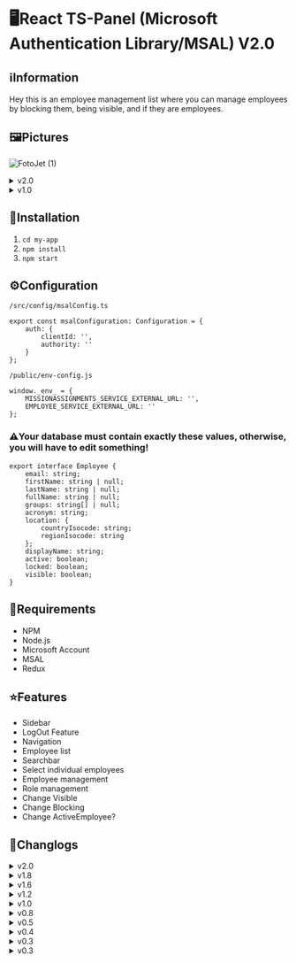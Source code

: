 # 🖥️React TS-Panel (Microsoft Authentication Library/MSAL) V2.0

## ℹ️Information
Hey this is an employee management list where you can manage employees by blocking them, being visible, and if they are employees.

## 🖼️Pictures

![FotoJet (1)](https://github.com/Zerofour04/React-TS-Employee-Management/assets/60815764/14cbf59a-de44-432c-8597-31a28239afd3)

<details>
<summary>v2.0</summary>
    
![v2 0](https://user-images.githubusercontent.com/60815764/163386840-d28988b6-b940-40d5-b895-39da54b34e18.png)
    
![v2 0-S](https://user-images.githubusercontent.com/60815764/163386871-3444711f-5713-4adc-9d2a-8dc502b8056d.png)
    
![v2 0-3](https://user-images.githubusercontent.com/60815764/163386897-286917b3-665a-4c66-bb7f-eb43402571b4.png)
    
![v2 0-2](https://user-images.githubusercontent.com/60815764/163386905-e670e35d-1cd4-4093-96e5-01040a692237.png)
    
</details>


<details>
<summary>v1.0</summary>
    
![React Bild](https://user-images.githubusercontent.com/60815764/162760988-09275d07-3ede-42f1-bbc1-9250250d490d.png)
    
</details>

## 📗Installation
1. `cd my-app`
2. `npm install`
3. `npm start`

## ⚙️Configuration
`/src/config/msalConfig.ts`
```
export const msalConfiguration: Configuration = {
    auth: {
        clientId: '',
        authority: ''
    }
};
```

`/public/env-config.js`
```
window._env_ = {
    MISSIONASSIGNMENTS_SERVICE_EXTERNAL_URL: '',
    EMPLOYEE_SERVICE_EXTERNAL_URL: ''    
};
```

### ⚠️Your database must contain exactly these values, otherwise, you will have to edit something!
```
export interface Employee {
    email: string;
    firstName: string | null;
    lastName: string | null;
    fullName: string | null;
    groups: string[] | null;
    acronym: string;
    location: {
        countryIsocode: string;
        regionIsocode: string
    };
    displayName: string;
    active: boolean;
    locked: boolean;
    visible: boolean;
}
```


## 🧱Requirements
- NPM
- Node.js
- Microsoft Account 
- MSAL
- Redux

## ⭐Features
- Sidebar
- LogOut Feature
- Navigation
- Employee list
- Searchbar
- Select individual employees
- Employee management
- Role management
- Change Visible
- Change Blocking
- Change ActiveEmployee?

## 🔧Changlogs

<details>
<summary>v2.0</summary>
- Integrated Employee-Locked, Employee-Visible, Employee-Locked and Employee-Active functions
- BugFixes
- Codecleanup
- Design changed      
</details>

<details>
<summary>v1.8</summary>
- Roles can be removed/added    
</details>

<details>
<summary>v1.6</summary>
- Integrated select Employee and Sidebar 
</details>

<details>
<summary>v1.2</summary>
- Pre-release
</details>

<details>
<summary>v1.0</summary>
- Added Sidebar
- Added Navigation
- Reworked LogOut
- Fixed some bugs
</details>

<details>
<summary>v0.8</summary>
- Updated Header
- Added Dropdown menu
- Changed design
</details>

<details>
<summary>v0.5</summary>
- Reworked the repo
</details>

<details>
<summary>v0.4</summary>
- Fixed LogOut
</details>

<details>
<summary>v0.3</summary>
- Created header
</details>

<details>
<summary>v0.3</summary>
- Integrated MSAL
</details>
